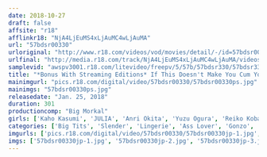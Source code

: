 ```yaml
---
date: 2018-10-27
draft: false
affsite: "r18"
afflinkr18: "NjA4LjEuMS4xLjAuMC4wLjAuMA"
url: "57bdsr00330"
urloriginal: "http://www.r18.com/videos/vod/movies/detail/-/id=57bdsr00330"
urlfinal: "http://media.r18.com/track/NjA4LjEuMS4xLjAuMC4wLjAuMA/videos/vod/movies/detail/-/id=57bdsr00330"
samplevid: "awspv3001.r18.com/litevideo/freepv/5/57b/57bdsr330/57bdsr330_dmb_w.mp4"
title: "*Bonus With Streaming Editions* If This Doesn't Make You Cum You Must Be A God No Stone Unturned In The Strongest, Hottest Attack! She's Skinny But This Beautiful Girl Has Got Big Tits And The Most Amazing Body And Will Give You Seriously Deep And Rich Sex 12 Ladies/4 Hours"
mainimgurl: "pics.r18.com/digital/video/57bdsr00330/57bdsr00330ps.jpg"
mainimgs: "57bdsr00330ps.jpg"
releasedate: "Jan. 25, 2018"
duration: 301
productioncomp: "Big Morkal"
girls: ['Kaho Kasumi', 'JULIA', 'Anri Okita', 'Yuzu Ogura', 'Reiko Kobayakawa', 'Riko Honda', 'Iroha Suzumura', 'Honoka Mihara']
categories: ['Big Tits', 'Slender', 'Lingerie', 'Ass Lover', 'Gonzo', 'Over 4 Hours', 'Hi-Def']
imgurls: ['pics.r18.com/digital/video/57bdsr00330/57bdsr00330jp-1.jpg', 'pics.r18.com/digital/video/57bdsr00330/57bdsr00330jp-2.jpg', 'pics.r18.com/digital/video/57bdsr00330/57bdsr00330jp-3.jpg', 'pics.r18.com/digital/video/57bdsr00330/57bdsr00330jp-4.jpg', 'pics.r18.com/digital/video/57bdsr00330/57bdsr00330jp-5.jpg', 'pics.r18.com/digital/video/57bdsr00330/57bdsr00330jp-6.jpg', 'pics.r18.com/digital/video/57bdsr00330/57bdsr00330jp-7.jpg', 'pics.r18.com/digital/video/57bdsr00330/57bdsr00330jp-8.jpg', 'pics.r18.com/digital/video/57bdsr00330/57bdsr00330jp-9.jpg', 'pics.r18.com/digital/video/57bdsr00330/57bdsr00330jp-10.jpg', 'pics.r18.com/digital/video/57bdsr00330/57bdsr00330jp-11.jpg', 'pics.r18.com/digital/video/57bdsr00330/57bdsr00330jp-12.jpg', 'pics.r18.com/digital/video/57bdsr00330/57bdsr00330jp-13.jpg', 'pics.r18.com/digital/video/57bdsr00330/57bdsr00330jp-14.jpg', 'pics.r18.com/digital/video/57bdsr00330/57bdsr00330jp-15.jpg', 'pics.r18.com/digital/video/57bdsr00330/57bdsr00330jp-16.jpg', 'pics.r18.com/digital/video/57bdsr00330/57bdsr00330jp-17.jpg', 'pics.r18.com/digital/video/57bdsr00330/57bdsr00330jp-18.jpg', 'pics.r18.com/digital/video/57bdsr00330/57bdsr00330jp-19.jpg', 'pics.r18.com/digital/video/57bdsr00330/57bdsr00330jp-20.jpg']
imgs: ['57bdsr00330jp-1.jpg', '57bdsr00330jp-2.jpg', '57bdsr00330jp-3.jpg', '57bdsr00330jp-4.jpg', '57bdsr00330jp-5.jpg', '57bdsr00330jp-6.jpg', '57bdsr00330jp-7.jpg', '57bdsr00330jp-8.jpg', '57bdsr00330jp-9.jpg', '57bdsr00330jp-10.jpg', '57bdsr00330jp-11.jpg', '57bdsr00330jp-12.jpg', '57bdsr00330jp-13.jpg', '57bdsr00330jp-14.jpg', '57bdsr00330jp-15.jpg', '57bdsr00330jp-16.jpg', '57bdsr00330jp-17.jpg', '57bdsr00330jp-18.jpg', '57bdsr00330jp-19.jpg', '57bdsr00330jp-20.jpg']
---
```


